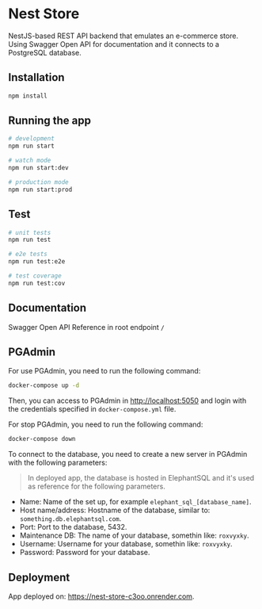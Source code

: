 # Nest Store

NestJS-based REST API backend that emulates an e-commerce store. Using Swagger Open API for documentation and it connects to a PostgreSQL database.

## Installation

```bash
npm install
```

## Running the app

```bash
# development
npm run start

# watch mode
npm run start:dev

# production mode
npm run start:prod
```

## Test

```bash
# unit tests
npm run test

# e2e tests
npm run test:e2e

# test coverage
npm run test:cov
```

## Documentation

Swagger Open API Reference in root endpoint `/`

## PGAdmin

For use PGAdmin, you need to run the following command:

```bash
docker-compose up -d
```

Then, you can access to PGAdmin in <http://localhost:5050> and login with the credentials specified in `docker-compose.yml` file.

For stop PGAdmin, you need to run the following command:

```bash
docker-compose down
```

To connect to the database, you need to create a new server in PGAdmin with the following parameters:

> In deployed app, the database is hosted in ElephantSQL and it's used as reference for the following parameters.

- Name: Name of the set up, for example `elephant_sql_[database_name]`.
- Host name/address: Hostname of the database, similar to: `something.db.elephantsql.com`.
- Port: Port to the database, 5432.
- Maintenance DB: The name of your database, somethin like: `roxvyxky`.
- Username: Username for your database, somethin like: `roxvyxky`.
- Password: Password for your database.

## Deployment

App deployed on: <https://nest-store-c3oo.onrender.com>.
